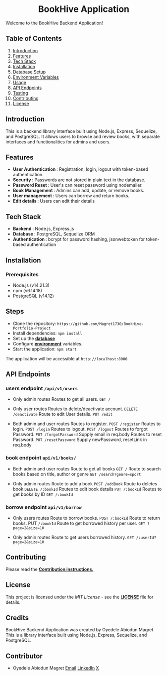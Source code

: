 <h1 align="center">BookHive Application</h1>

Welcome to the BookHive Backend Application!

## Table of Contents
1. [Introduction](#introduction)
2. [Features](#features)
3. [Tech Stack](#tech-stack)
4. [Installation](#installation)
5. [Database Setup](#database-setup)
6. [Environment Variables](#environment-variables)
7. [Usage](#usage)
8. [API Endpoints](#api-endpoints)
9. [Testing](#testing)
10. [Contributing](#contributing)
11. [License](#license)

## Introduction
This is a backend library interface built using Node.js, Express, Sequelize, and PostgreSQL. It allows users to browse and review books, with separate interfaces and functionalities for admins and users.

## Features
- <b> User Authentication </b>: Registration, login, logout with token-based authentication.
- <b> Security </b>: Passwords are not stored in plain text in the database.
- <b> Password Reset </b>: User's can reset password using nodemailer.
- <b> Book Management </b>: Admins can add, update, or remove books.
- <b> User management </b>: Users can borrow and return books.
- <b> Edit details </b>: Users can edit their details

## Tech Stack
- <b> Backend </b>: Node.js, Express.js
- <b> Database </b>: PostgreSQL, Sequelize ORM
- <b> Authentication </b>: bcrypt for password hashing, jsonwebtoken for token-based authentication

## Installation
### Prerequisites
- Node.js (v14.21.3)
- npm (v6.14.18)
- PostgreSQL (v14.12)

## Steps
- Clone the repository:
`https://github.com/Magret1730/BookHive-Portfolio-Project`
- Install dependencies: `npm install`
- Set up the **[database](./database_setup.md)**
- Configure **[environment](./.env.md)** variables.
- Start the application: `npm start`

The application will be accessible at `http://localhost:8000`

## API Endpoints

### users endpoint `/api/v1/users`
- Only admin routes
Routes to get all users. `GET /`

- Only user routes
Routes to delete/deactivate account. `DELETE /deactivate`
Route to edit User details. `PUT /edit`

- Both admin and user routes
Routes to register. `POST /register`
Routes to login. `POST /login`
Routes to logout. `POST /logout`
Routes to forgot Password. `PUT /forgotPassword` Supply email in req.body
Routes to reset Password. `PUT /resetPassword` Supply newPassword, resetLink in req.body

### book endpoint `api/v1/books/`
- Both admin and user routes
Route to get all books `GET /`
Route to search books based on title, author or genre `GET /search?genre=sport`

- Only admin routes
Route to add a book `POST /addBook`
Route to deletes book `DELETE /:bookId`
Routes to edit book details `PUT /:bookId`
Routes to get books by ID `GET /:bookId`

### borrow endpoint `api/v1/borrow`
- Only users routes
Route to borrow books. `POST /:bookId`
Route to return books. PUT `/:bookId`
Route to get borrowed history per user. `GET ?page=2&size=10`

- Only admin routes
Route to get users borrowed history. `GET /:userId?page=2&size=10`

## Contributing
Please read the **[Contribution instructions.](./CONTRIBUTING.md)**

## License
This project is licensed under the _MIT License_ - see the **[LICENSE](./LICENSE)**
file for details.

## Credits
BookHive Backend Application was created by Oyedele Abiodun Magret. This is a library interface built using Node.js, Express, Sequelize, and PostgreSQL.

## Contributor
- Oyedele Abiodun Magret [Email](mailto:belloabiodun17@gmail.com) [LinkedIn](https://www.linkedin.com/in/oyedele-abiodun/) [X](https://twitter.com/OyedeleMagret)
